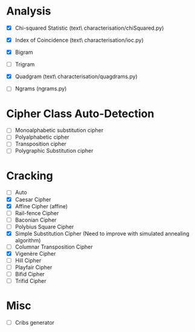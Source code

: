 # Analysis

  * [x] Chi-squared Statistic (text\ characterisation/chiSquared.py)
  * [x] Index of Coincidence (text\ characterisation/ioc.py)
  * [x] Bigram
  * [ ] Trigram
  * [x] Quadgram (text\ characterisation/quagdrams.py)
  * [ ] Ngrams (ngrams.py)


# Cipher Class Auto-Detection
  * [ ] Monoalphabetic substitution cipher
  * [ ] Polyalphabetic cipher
  * [ ] Transposition cipher
  * [ ] Polygraphic Substitution cipher

# Cracking
  * [ ] Auto
  * [x] Caesar Cipher
  * [x] Affine Cipher (affine)
  * [ ] Rail-fence Cipher
  * [ ] Baconian Cipher
  * [ ] Polybius Square Cipher
  * [x] Simple Substitution Cipher (Need to improve with simulated annealing algorithm)
  * [ ] Columnar Transposition Cipher
  * [x] Vigenère Cipher
  * [ ] Hill Cipher
  * [ ] Playfair Cipher
  * [ ] Bifid Cipher
  * [ ] Trifid Cipher

# Misc
  * [ ] Cribs generator

